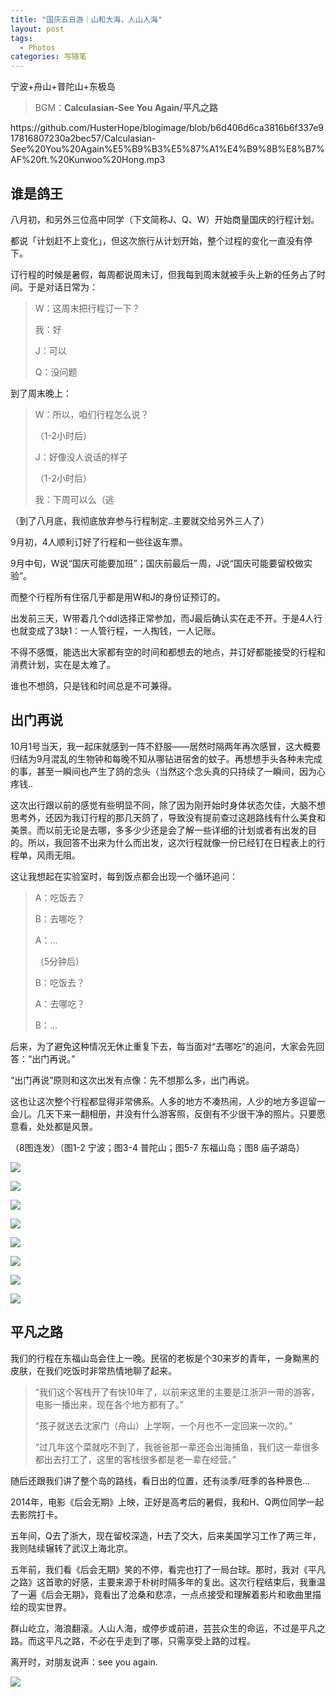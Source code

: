 ```yaml
---
title: "国庆五日游｜山和大海，人山人海"
layout: post
tags:
  - Photos
categories: 写随笔
---
```


宁波+舟山+普陀山+东极岛

<!-- more -->

> BGM：**Calculasian-See You Again/平凡之路**

<p>https://github.com/HusterHope/blogimage/blob/b6d406d6ca3816b6f337e917816807230a2bec57/Calculasian-See%20You%20Again%E5%B9%B3%E5%87%A1%E4%B9%8B%E8%B7%AF%20ft.%20Kunwoo%20Hong.mp3</p>

## 谁是鸽王

八月初，和另外三位高中同学（下文简称J、Q、W）开始商量国庆的行程计划。

都说「计划赶不上变化」，但这次旅行从计划开始，整个过程的变化一直没有停下。

订行程的时候是暑假，每周都说周末订，但我每到周末就被手头上新的任务占了时间。于是对话日常为：

> W：这周末把行程订一下？
>
> 我：好
>
> J：可以
>
> Q：没问题

到了周末晚上：

> W：所以，咱们行程怎么说？
>
> （1-2小时后）
>
> J：好像没人说话的样子
>
> （1-2小时后）
>
> 我：下周可以么（逃

（到了八月底，我彻底放弃参与行程制定..主要就交给另外三人了）

9月初，4人顺利订好了行程和一些往返车票。

9月中旬，W说“国庆可能要加班”；国庆前最后一周，J说“国庆可能要留校做实验”。

而整个行程所有住宿几乎都是用W和J的身份证预订的。

出发前三天，W带着几个ddl选择正常参加，而J最后确认实在走不开。于是4人行也就变成了3缺1：一人管行程，一人掏钱，一人记账。

不得不感慨，能选出大家都有空的时间和都想去的地点，并订好都能接受的行程和消费计划，实在是太难了。

谁也不想鸽，只是钱和时间总是不可兼得。

## 出门再说

10月1号当天，我一起床就感到一阵不舒服——居然时隔两年再次感冒，这大概要归结为9月混乱的生物钟和每晚不知从哪钻进宿舍的蚊子。再想想手头各种未完成的事，甚至一瞬间也产生了鸽的念头（当然这个念头真的只持续了一瞬间，因为心疼钱..

这次出行跟以前的感觉有些明显不同，除了因为刚开始时身体状态欠佳，大脑不想思考外，还因为我订行程的那几天鸽了，导致没有提前查过这趟路线有什么美食和美景。而以前无论是去哪，多多少少还是会了解一些详细的计划或者有出发的目的。所以，我回答不出来为什么而出发，这次行程就像一份已经钉在日程表上的行程单，风雨无阻。

这让我想起在实验室时，每到饭点都会出现一个循环追问：

> A：吃饭去？
>
> B：去哪吃？
>
> A：...
>
> （5分钟后）
>
> B：吃饭去？
>
> A：去哪吃？
>
> B：...

后来，为了避免这种情况无休止重复下去，每当面对“去哪吃”的追问，大家会先回答：“出门再说。”

“出门再说”原则和这次出发有点像：先不想那么多，出门再说。

这也让这次整个行程都显得非常佛系。人多的地方不凑热闹，人少的地方多逗留一会儿。几天下来一翻相册，并没有什么游客照，反倒有不少很干净的照片。只要愿意看，处处都是风景。

（8图连发）（图1-2 宁波；图3-4 普陀山；图5-7 东福山岛；图8 庙子湖岛）

![](https://github.com/HusterHope/blogimage/raw/master/20191007-1.jpg)

![](https://github.com/HusterHope/blogimage/raw/master/20191007-2.jpg)

![](https://github.com/HusterHope/blogimage/raw/master/20191007-3.jpg)

![](https://github.com/HusterHope/blogimage/raw/master/20191007-4.jpg)

![](https://github.com/HusterHope/blogimage/raw/master/20191007-5.jpg)

![](https://github.com/HusterHope/blogimage/raw/master/20191007-6.jpg)

![](https://github.com/HusterHope/blogimage/raw/master/20191007-7.jpg)

![](https://github.com/HusterHope/blogimage/raw/master/20191007-8.jpg)

## 平凡之路

我们的行程在东福山岛会住上一晚。民宿的老板是个30来岁的青年，一身黝黑的皮肤，在我们吃饭时非常热情地聊了起来。

> “我们这个客栈开了有快10年了，以前来这里的主要是江浙沪一带的游客，电影一播出来，现在各个地方都有了。”
>
> “孩子就送去沈家门（舟山）上学啊，一个月也不一定回来一次的。”
>
> “过几年这个菜就吃不到了，我爸爸那一辈还会出海捕鱼，我们这一辈很多都出去打工了，这里的客栈很多都是老一辈在经营。”

随后还跟我们讲了整个岛的路线，看日出的位置，还有淡季/旺季的各种景色...

2014年，电影《后会无期》上映，正好是高考后的暑假，我和H、Q两位同学一起去影院打卡。

五年间，Q去了浙大，现在留校深造，H去了交大，后来美国学习工作了两三年，我则陆续辗转了武汉上海北京。

五年前，我们看《后会无期》笑的不停，看完也打了一局台球。那时，我对《平凡之路》这首歌的好感，主要来源于朴树时隔多年的复出。这次行程结束后，我重温了一遍《后会无期》，竟看出了沧桑和悲凉，一点点接受和理解着影片和歌曲里描绘的现实世界。

群山屹立，海浪翻滚。人山人海，或停步或前进，芸芸众生的命运，不过是平凡之路。而这平凡之路，不必在乎走到了哪，只需享受上路的过程。

离开时，对朋友说声：see you again.

![](https://github.com/HusterHope/blogimage/raw/master/20191007-9.jpg)